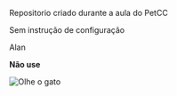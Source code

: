 
Repositorio criado durante a aula do PetCC


Sem instrução de configuração


Alan


**Não use**

![Olhe o gato](main/assets/Imagens/31mWesqhG.jpg)
